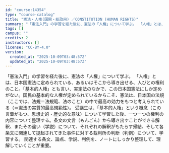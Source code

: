 ```yaml
---
id: "course:14354"
type: "course-catalog"
title: "憲法・人権(国関・総政用) ／CONSTITUTION (HUMAN RIGHTS)"
summary: "「憲法入門」の学習を経た後に、憲法の「人権」について学ぶ。 「人権」とは、日本国憲法に定められている、あるいはそこから導き出せる、人びとの権利のこと。「基本的人権」とも言い、実定法のなかで、この日本国憲法にしか定めがない。国民の基本的な人権…"
tags: []
campus: ""
credits: 2
instructors: []
license: "CC-BY-4.0"
version:
  created_at: "2025-10-09T03:48:57Z"
  updated_at: "2025-10-09T03:48:57Z"
---
```

「憲法入門」の学習を経た後に、憲法の「人権」について学ぶ。 「人権」とは、日本国憲法に定められている、あるいはそこから導き出せる、人びとの権利のこと。「基本的人権」とも言い、実定法のなかで、この日本国憲法にしか定めがない。国民の基本的な人権が定められているからこそ、憲法は、日本国の法規（ここでは、法規＝法規範、法のこと）の中で最高の効力をもつと考えられている（＝憲法の実質的最高規範性）。 受講生は、「基本的人権」という概念（この言葉がもつ、思想史的・歴史的な意味）について学習した後、一つ一つの権利の内容について整理する。条文の文言（もんごん）から導き出すことができる解釈、またその違い（学説）について、それぞれの解釈がもたらす帰結、そして各条文に関連して提起されてきた事件に対する裁判所の判断（判例）について、学習する。 関連する条文、論点、学説、判例を、ノートにしっかり整理して、理解していくことが重要。
